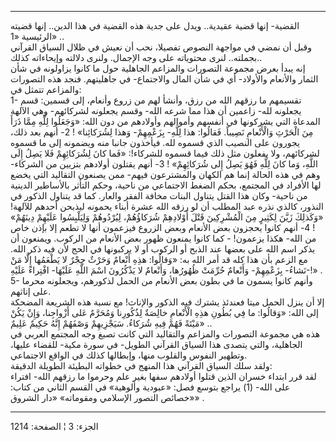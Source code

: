 ------------------------------------------------------------------------

القضية- إنها قضية عقيدية.. ويدل على جدية هذه القضية في هذا الدين.. إنها
قضيته الرئيسية «1» ..  
وقبل أن نمضي في مواجهة النصوص تفصيلا، نحب أن نعيش في ظلال السياق القرآني
بجملته.. لنرى محتوياته على وجه الإجمال. ولنرى دلالته وإيحاءاته كذلك..  
إنه يبدأ بعرض مجموعة التصورات والمزاعم الجاهلية حول ما كانوا يزاولونه في
شأن الثمار والأنعام والأولاد- أي في شأن المال والاجتماع- في جاهليتهم.
فنجد هذه التصورات والمزاعم تتمثل في:  
1- تقسيمهم ما رزقهم الله من رزق، وأنشأ لهم من زروع وأنعام، إلى قسمين:
قسم يجعلونه لله- زاعمين أن هذا مما شرعه الله- وقسم يجعلونه لشركائهم- وهي
الآلهة المدعاة التي يشركونها في أنفسهم وأموالهم وأولادهم من دون الله:
«وَجَعَلُوا لِلَّهِ مِمَّا ذَرَأَ مِنَ الْحَرْثِ وَالْأَنْعامِ نَصِيباً. فَقالُوا: هذا لِلَّهِ- بِزَعْمِهِمْ-
وَهذا لِشُرَكائِنا» ! 2- أنهم بعد ذلك، يجورون على النصيب الذي قسموه لله.
فيأخذون جانبا منه ويضمونه إلى ما قسموه لشركائهم، ولا يفعلون مثل ذلك فيما
قسموه للشركاء!: «فَما كانَ لِشُرَكائِهِمْ فَلا يَصِلُ إِلَى اللَّهِ، وَما كانَ لِلَّهِ فَهُوَ يَصِلُ
إِلى شُرَكائِهِمْ» ! 3- أنهم يقتلون أولادهم بتزيين من الشركاء- وهم في هذه
الحالة إنما هم الكهان والمشترعون فيهم- ممن يصنعون التقاليد التي يخضع لها
الأفراد في المجتمع، بحكم الضغط الاجتماعي من ناحية، وحكم التأثر بالأساطير
الدينية من ناحية- وكان هذا القتل يتناول البنات مخافة الفقر والعار. كما
قد يتناول الذكور في النذور، كالذي نذره عبد المطلب أن لو رزقه الله عشرة
أبناء يحمونه ليذبحن أحدهم للآلهة! «وَكَذلِكَ زَيَّنَ لِكَثِيرٍ مِنَ الْمُشْرِكِينَ قَتْلَ
أَوْلادِهِمْ شُرَكاؤُهُمْ، لِيُرْدُوهُمْ وَلِيَلْبِسُوا عَلَيْهِمْ دِينَهُمْ» ! 4- أنهم كانوا يحجزون
بعض الأنعام وبعض الزروع فيزعمون أنها لا تطعم إلا بإذن خاص من الله- هكذا
يزعمون! - كما كانوا يمنعون ظهور بعض الأنعام من الركوب. ويمنعون أن يذكر
اسم الله على بعضها عند الذبح أو الركوب أو لا يركبونها في الحج لأن فيه
ذكر الله. مع الزعم بأن هذا كله قد أمر الله به: «وَقالُوا: هذِهِ أَنْعامٌ وَحَرْثٌ
حِجْرٌ لا يَطْعَمُها إِلَّا مَنْ نَشاءُ- بِزَعْمِهِمْ- وَأَنْعامٌ حُرِّمَتْ ظُهُورُها، وَأَنْعامٌ لا يَذْكُرُونَ
اسْمَ اللَّهِ عَلَيْهَا- افْتِراءً عَلَيْهِ-!» .  
5- وأنهم كانوا يسمون ما في بطون بعض الأنعام من الحمل لذكورهم، ويجعلونه
محرما على إناثهم.  
إلا أن ينزل الحمل ميتا فعندئذ يشترك فيه الذكور والإناث! مع نسبة هذه
الشريعة المضحكة إلى الله: «وَقالُوا: ما فِي بُطُونِ هذِهِ الْأَنْعامِ خالِصَةٌ لِذُكُورِنا
وَمُحَرَّمٌ عَلى أَزْواجِنا، وَإِنْ يَكُنْ مَيْتَةً فَهُمْ فِيهِ شُرَكاءُ. سَيَجْزِيهِمْ وَصْفَهُمْ إِنَّهُ حَكِيمٌ
عَلِيمٌ» ..  
هذه هي مجموعة التصورات والمزاعم والتقاليد التي كانت تصبغ وجه المجتمع
العربي في الجاهلية، والتي يتصدى هذا السياق القرآني الطويل- في سورة مكية-
للقضاء عليها، وتطهير النفوس والقلوب منها، وإبطالها كذلك في الواقع
الاجتماعي.  
ولقد سلك السياق القرآني هذا المنهج في خطواته البطيئة الطويلة الدقيقة:  
لقد قرر ابتداء خسران الذين قتلوا أولادهم سفها بغير علم وحرموا ما رزقهم
الله- افتراء على الله- (1) يراجع بتوسع فصل: «عبودية وألوهية» في القسم
الثاني من كتاب: «خصائص التصور الإسلامي ومقوماته» «دار الشروق» .

------------------------------------------------------------------------

الجزء: 3 ¦ الصفحة: 1214
